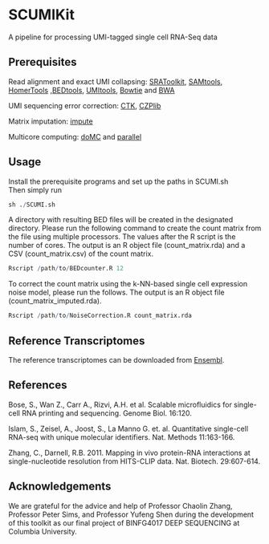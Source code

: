 # SCUMIKit
A pipeline for processing UMI-tagged single cell RNA-Seq data

## Prerequisites
Read alignment and exact UMI collapsing: [SRAToolkit](https://github.com/ncbi/sra-tools), [SAMtools](http://samtools.sourceforge.net/), [HomerTools](http://homer.salk.edu/homer/ngs/homerTools.html) ,[BEDtools](http://bedtools.readthedocs.org/en/latest/), [UMItools](https://github.com/brwnj/umitools/), [Bowtie](http://bowtie-bio.sourceforge.net/index.shtml) and [BWA](http://bio-bwa.sourceforge.net/)

UMI sequencing error correction: [CTK](http://zhanglab.c2b2.columbia.edu/index.php/CTK_Documentation), [CZPlib](http://sourceforge.net/projects/czplib/)

Matrix imputation: [impute](www.bioconductor.org/packages/release/bioc/html/impute.html)

Multicore computing: [doMC](https://cran.r-project.org/web/packages/doMC/index.html) and [parallel](https://stat.ethz.ch/R-manual/R-devel/library/parallel/html/00Index.html)

## Usage

Install the prerequisite programs and set up the paths in SCUMI.sh  
Then simply run 

```r
sh ./SCUMI.sh
```

A directory with resulting BED files will be created in the designated directory. Please run the following command to create the count matrix from the file using multiple processors. The values after the R script is the number of cores. The output is an R object file (count_matrix.rda) and a CSV (count_matrix.csv) of the count matrix.

```r
Rscript /path/to/BEDcounter.R 12
```

To correct the count matrix using the k-NN-based single cell expression noise model, please run the follows. The output is an R object file (count_matrix_imputed.rda).

```r
Rscript /path/to/NoiseCorrection.R count_matrix.rda
```

## Reference Transcriptomes

The reference transcriptomes can be downloaded from [Ensembl](http://www.ensembl.org/info/data/ftp/index.html).

## References

Bose, S., Wan Z., Carr A., Rizvi, A.H. et al. Scalable microfluidics for single-cell RNA printing and sequencing. Genome Biol. 16:120.

Islam, S., Zeisel, A., Joost, S., La Manno G. et. al. Quantitative single-cell RNA-seq with unique molecular identifiers. Nat. Methods 11:163-166.

Zhang, C., Darnell, R.B. 2011. Mapping in vivo protein-RNA interactions at single-nucleotide resolution from HITS-CLIP data. Nat. Biotech. 29:607-614. 

## Acknowledgements

We are grateful for the advice and help of Professor Chaolin Zhang, Professor Peter Sims, and Professor Yufeng Shen during the development of this toolkit as our final project of BINFG4017 DEEP SEQUENCING at Columbia University.